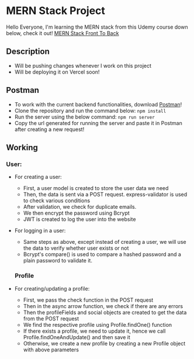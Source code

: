 # MERN Stack Project
Hello Everyone, I'm learning the MERN stack from this Udemy course down below, check it out!
[MERN Stack Front To Back](https://www.udemy.com/course/mern-stack-front-to-back)

## Description
* Will be pushing changes whenever I work on this project
* Will be deploying it on Vercel soon!

## Postman
* To work with the current backend functionalities, download [Postman](https://www.postman.com)!
* Clone the repository and run the command below:
   ```npm install```
* Run the server using the below command:
   ```npm run server```
* Copy the url generated for running the server and paste it in Postman after creating a new request! 

## Working
   ### User:
* For creating a user:
    * First, a user model is created to store the user data we need
    * Then, the data is sent via a POST request. express-validator is used to check various conditions
    * After validation, we check for duplicate emails. 
    * We then encrypt the password using Bcrypt
    * JWT is created to log the user into the website
* For logging in a user:
    * Same steps as above, except instead of creating a user, we will use the data to verify whether user exists or not
    * Bcrypt's compare() is used to compare a hashed password and a plain password to validate it.

   ### Profile
* For creating/updating a profile:
   * First, we pass the check function in the POST request
   * Then in the async arrow function, we check if there are any errors
   * Then the profileFields and social objects are created to get the data from the POST request
   * We find the respective profile using Profile.findOne() function
   * If there exists a profile, we need to update it, hence we call Profile.findOneAndUpdate() and then save it
   * Otherwise, we create a new profile by creating a new Profile object with above parameters
